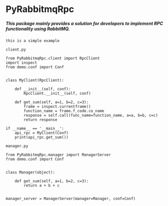 # PyRabbitmqRpc
 ##### This package mainly provides a solution for developers to implement RPC functionality using RabbitMQ.


``this is a simple example
``

``client.py``
``````
from PyRabbitmqRpc.client import RpcClient
import inspect
from demo.conf import Conf


class MyClient(RpcClient):

    def __init__(self, conf):
        RpcClient.__init__(self, conf)

    def get_sum(self, a=1, b=2, c=3):
        frame = inspect.currentframe()
        function_name = frame.f_code.co_name
        response = self.call(func_name=function_name, a=a, b=b, c=c)
        return response

if __name__ == '__main__':
    api_rpc = MyClient(Conf)
    print(api_rpc.get_sum())

``````
``manager.py``
``````
from PyRabbitmqRpc.manager import ManagerServer
from demo.conf import Conf


class Manager(object):

    def get_sum(self, a=1, b=2, c=3):
        return a + b + c


manager_server = ManagerServer(manager=Manager, conf=Conf)

``````

